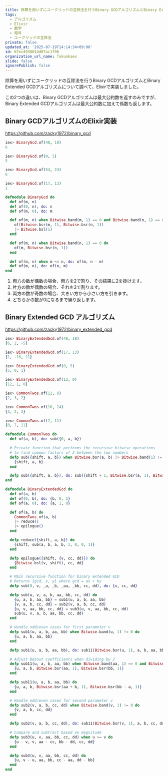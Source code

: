 ```yaml
---
title: 除算を用いずにユークリッドの互除法を行うBinary GCDアルゴリズムとBinary Extended GCDアルゴリズムについて
tags:
  - アルゴリズム
  - Elixir
  - 数学
  - 暗号
  - ユークリッドの互除法
private: false
updated_at: '2025-07-19T14:14:34+09:00'
id: 67ec4938014d07ac1f96
organization_url_name: fukuokaex
slide: false
ignorePublish: false
---
```

除算を用いずにユークリッドの互除法を行うBinary GCDアルゴリズムとBinary Extended GCDアルゴリズムについて調べて、Elixirで実装しました。

この2つの違いは、Binary GCDアルゴリズムは最大公約数を返すのみですが、Binary Extended GCDアルゴリズムは最大公約数に加えて係数も返します。

## Binary GCDアルゴリズムのElixir実装

https://github.com/zacky1972/binary_gcd

```elixir
iex> BinaryGcd.of(48, 18)
6

iex> BinaryGcd.of(0, 5)
5

iex> BinaryGcd.of(54, 24)
6

iex> BinaryGcd.of(17, 13)
1
```

```elixir
defmodule BinaryGcd do
  def of(m, n)
  def of(0, n), do: n
  def of(m, 0), do: m

  def of(m, n) when Bitwise.band(m, 1) == 0 and Bitwise.band(n, 1) == 0 do
    of(Bitwise.bsr(m, 1), Bitwise.bsr(n, 1))
    |> Bitwise.bsl(1)
  end

  def of(m, n) when Bitwise.band(n, 1) == 0 do
    of(m, Bitwise.bsr(n, 1))
  end

  def of(m, n) when m <= n, do: of(m, n - m)
  def of(m, n), do: of(n, m)
end
```

1. 両方の数が偶数の場合、両方を2で割り、その結果に2を掛けます。
2. 片方の数が偶数の場合、それを2で割ります。
3. 両方の数が奇数の場合、大きい方から小さい方を引きます。
4. どちらかの数が0になるまで繰り返します。

## Binary Extended GCD アルゴリズム

https://github.com/zacky1972/binary_extended_gcd

```elixir
iex> BinaryExtendedGcd.of(48, 18)
{6, 2, -5}

iex> BinaryExtendedGcd.of(17, 13)
{1, -16, 21}

iex> BinaryExtendedGcd.of(0, 5)
{5, 0, 1}

iex> BinaryExtendedGcd.of(12, 0)
{12, 1, 0}
```

```elixir
iex> CommonTwos.of(12, 8)
{2, 3, 2}

iex> CommonTwos.of(16, 24)
{3, 2, 3}

iex> CommonTwos.of(7, 11)
{0, 7, 11}
```

```elixir
defmodule CommonTwos do
  def of(a, b), do: sub({0, a, b})

  # Private function that performs the recursive bitwise operations
  # to find common factors of 2 between the two numbers
  defp sub({shift, a, b}) when Bitwise.bor(a, b) |> Bitwise.band(1) != 0 do
    {shift, a, b}
  end

  defp sub({shift, a, b}), do: sub({shift + 1, Bitwise.bsr(a, 1), Bitwise.bsr(b, 1)})
end

defmodule BinaryExtendedGcd do
  def of(a, b)
  def of(0, b), do: {b, 0, 1}
  def of(a, 0), do: {a, 1, 0}

  def of(a, b) do
    CommonTwos.of(a, b)
    |> reduce()
    |> epilogue()
  end

  defp reduce({shift, a, b}) do
    {shift, sub(a, b, a, b, 1, 0, 0, 1)}
  end

  defp epilogue({shift, {v, cc, dd}}) do
    {Bitwise.bsl(v, shift), cc, dd}
  end

  # Main recursive function for binary extended GCD
  # Returns {gcd, x, y} where gcd = ax + by
  defp sub(0, v, _a, _b, _aa, _bb, cc, dd), do: {v, cc, dd}

  defp sub(u, v, a, b, aa, bb, cc, dd) do
    {u, a, b, aa, bb} = sub1(u, a, b, aa, bb)
    {v, a, b, cc, dd} = sub2(v, a, b, cc, dd)
    {u, v, aa, bb, cc, dd} = sub3(u, v, aa, bb, cc, dd)
    sub(u, v, a, b, aa, bb, cc, dd)
  end

  # Handle odd/even cases for first parameter u
  defp sub1(u, a, b, aa, bb) when Bitwise.band(u, 1) != 0 do
    {u, a, b, aa, bb}
  end

  defp sub1(u, a, b, aa, bb), do: sub11(Bitwise.bsr(u, 1), a, b, aa, bb)

  # Adjust Bézout coefficients when dividing by 2
  defp sub11(u, a, b, aa, bb) when Bitwise.band(aa, 1) == 0 and Bitwise.band(bb, 1) == 0 do
    {u, a, b, Bitwise.bsr(aa, 1), Bitwise.bsr(bb, 1)}
  end

  defp sub11(u, a, b, aa, bb) do
    {u, a, b, Bitwise.bsr(aa + b, 1), Bitwise.bsr(bb - a, 1)}
  end

  # Handle odd/even cases for second parameter v
  defp sub2(v, a, b, cc, dd) when Bitwise.band(v, 1) != 0 do
    {v, a, b, cc, dd}
  end

  defp sub2(v, a, b, cc, dd), do: sub11(Bitwise.bsr(v, 1), a, b, cc, dd)

  # Compare and subtract based on magnitude
  defp sub3(u, v, aa, bb, cc, dd) when u >= v do
    {u - v, v, aa - cc, bb - dd, cc, dd}
  end

  defp sub3(u, v, aa, bb, cc, dd) do
    {u, v - u, aa, bb, cc - aa, dd - bb}
  end
end
```
